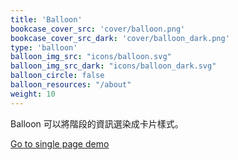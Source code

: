 ```yaml
---
title: 'Balloon'
bookcase_cover_src: 'cover/balloon.png'
bookcase_cover_src_dark: 'cover/balloon_dark.png'
type: 'balloon'
balloon_img_src: "icons/balloon.svg"
balloon_img_src_dark: "icons/balloon_dark.svg"
balloon_circle: false
balloon_resources: "/about"
weight: 10
---
```


Balloon 可以將階段的資訊選染成卡片樣式。

[Go to single page demo](/hugo-theme-monochrome/layouts/demo/balloon/single)

